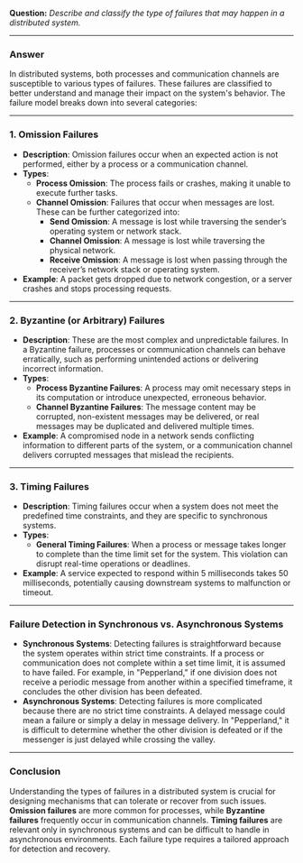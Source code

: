 

**Question:** *Describe and classify the type of failures that may happen in a distributed system.*

---

### Answer

In distributed systems, both processes and communication channels are susceptible to various types of failures. These failures are classified to better understand and manage their impact on the system's behavior. The failure model breaks down into several categories:

---

### 1. **Omission Failures**
   - **Description**: Omission failures occur when an expected action is not performed, either by a process or a communication channel.
   - **Types**:
     - **Process Omission**: The process fails or crashes, making it unable to execute further tasks.
     - **Channel Omission**: Failures that occur when messages are lost. These can be further categorized into:
       - **Send Omission**: A message is lost while traversing the sender’s operating system or network stack.
       - **Channel Omission**: A message is lost while traversing the physical network.
       - **Receive Omission**: A message is lost when passing through the receiver’s network stack or operating system.
   - **Example**: A packet gets dropped due to network congestion, or a server crashes and stops processing requests.

---

### 2. **Byzantine (or Arbitrary) Failures**
   - **Description**: These are the most complex and unpredictable failures. In a Byzantine failure, processes or communication channels can behave erratically, such as performing unintended actions or delivering incorrect information.
   - **Types**:
     - **Process Byzantine Failures**: A process may omit necessary steps in its computation or introduce unexpected, erroneous behavior.
     - **Channel Byzantine Failures**: The message content may be corrupted, non-existent messages may be delivered, or real messages may be duplicated and delivered multiple times.
   - **Example**: A compromised node in a network sends conflicting information to different parts of the system, or a communication channel delivers corrupted messages that mislead the recipients.

---

### 3. **Timing Failures**
   - **Description**: Timing failures occur when a system does not meet the predefined time constraints, and they are specific to synchronous systems.
   - **Types**:
     - **General Timing Failures**: When a process or message takes longer to complete than the time limit set for the system. This violation can disrupt real-time operations or deadlines.
   - **Example**: A service expected to respond within 5 milliseconds takes 50 milliseconds, potentially causing downstream systems to malfunction or timeout.

---

### Failure Detection in Synchronous vs. Asynchronous Systems

- **Synchronous Systems**: Detecting failures is straightforward because the system operates within strict time constraints. If a process or communication does not complete within a set time limit, it is assumed to have failed. For example, in "Pepperland," if one division does not receive a periodic message from another within a specified timeframe, it concludes the other division has been defeated.
- **Asynchronous Systems**: Detecting failures is more complicated because there are no strict time constraints. A delayed message could mean a failure or simply a delay in message delivery. In "Pepperland," it is difficult to determine whether the other division is defeated or if the messenger is just delayed while crossing the valley.

---

### Conclusion
Understanding the types of failures in a distributed system is crucial for designing mechanisms that can tolerate or recover from such issues. **Omission failures** are more common for processes, while **Byzantine failures** frequently occur in communication channels. **Timing failures** are relevant only in synchronous systems and can be difficult to handle in asynchronous environments. Each failure type requires a tailored approach for detection and recovery.

